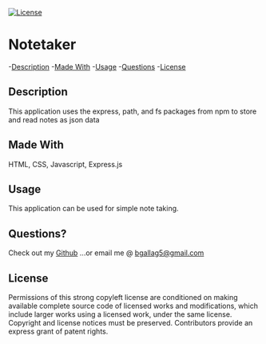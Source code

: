 [![License](https://img.shields.io/badge/License-GPLv3-blue.svg)](https://www.gnu.org/licenses/gpl-3.0.html)


 # Notetaker

  -[Description](#description)
  -[Made With](#madewith)
  -[Usage](#usage)
  -[Questions](#questions)
  -[License](#license)

  ## Description  
  This application uses the express, path, and fs packages from npm to store and read notes as json data 
  
  ## Made With
  HTML, CSS, Javascript, Express.js

  ## Usage 
  This application can be used for simple note taking. 

  ## Questions?
  Check out my [Github](https://github.com/Bgallag5)
  ...or email me @ bgallag5@gmail.com

  ## License  
  
  Permissions of this strong copyleft license are conditioned on making available complete source code of licensed works and modifications, which include larger works using a licensed work, under the same license. Copyright and license notices must be preserved. Contributors provide an express grant of patent rights.
